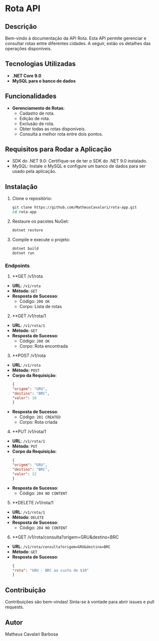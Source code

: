 # Rota API

## Descrição

Bem-vindo à documentação da API Rota. Esta API permite gerenciar e consultar rotas entre diferentes cidades. A seguir, estão os detalhes das operações disponíveis.

## Tecnologias Utilizadas

- **.NET Core 9.0**
- **MySQL para o banco de dados**

## Funcionalidades

- **Gerenciamento de Rotas**: 
  - Cadastro de rota.
  - Edição de rota.
  - Exclusão de rota.
  - Obter todas as rotas disponíveis.
  - Consulta a melhor rota entre dois pontos.

## Requisitos para Rodar a Aplicação

- SDK do .NET 9.0: Certifique-se de ter o SDK do .NET 9.0 instalado. 
- MySQL: Instale o MySQL e configure um banco de dados para ser usado pela aplicação.

## Instalação

1. Clone o repositório:
    ```sh
    git clone https://github.com/MatheusCavalari/rota-app.git
    cd rota-app
    ```

2. Restaure os pacotes NuGet:
    ```sh
    dotnet restore
    ```
3. Compile e execute o projeto:
    ```sh
    dotnet build
    dotnet run
    ```

### Endpoints
1. **GET /v1/rota
- **URL**: `/v1/rota`
- **Método**: `GET`
- **Resposta de Sucesso**:
    - Código: `200 OK`
    - Corpo: Lista de rotas

2. **GET /v1/rota/1
- **URL**: `/v1/rota/1`
- **Método**: `GET`
- **Resposta de Sucesso**:
    - Código: `200 OK`
    - Corpo: Rota encontrada

3. **POST /v1/rota
- **URL**: `/v1/rota`
- **Método**: `POST`
- **Corpo da Requisição**:
  ```json
  {
  "origem": "GRU",
  "destino": "BRC",
  "valor": 10
  }
  ```
- **Resposta de Sucesso**:
    - Código: `201 CREATED`
    - Corpo: Rota criada

4. **PUT /v1/rota/1
- **URL**: `/v1/rota/1`
- **Método**: `PUT`
- **Corpo da Requisição**:
  ```json
  {
  "origem": "GRU",
  "destino": "BRC",
  "valor": 12
  }
  ```
- **Resposta de Sucesso**:
    - Código: `204 NO CONTENT`

5. **DELETE /v1/rota/1
- **URL**: `/v1/rota/1`
- **Método**: `DELETE`
- **Resposta de Sucesso**:
    - Código: `204 NO CONTENT`

6. **GET /v1/rota/consulta?origem=GRU&destino=BRC
- **URL**: `/v1/rota/consulta?origem=GRU&destino=BRC`
- **Método**: `GET`
- **Resposta de Sucesso**:
  ```json
  {
  "rota": "GRU - BRC ao custo de $10"
  }
  ```

## Contribuição

Contribuições são bem-vindas! Sinta-se à vontade para abrir issues e pull requests.

## Autor

Matheus Cavalari Barbosa
